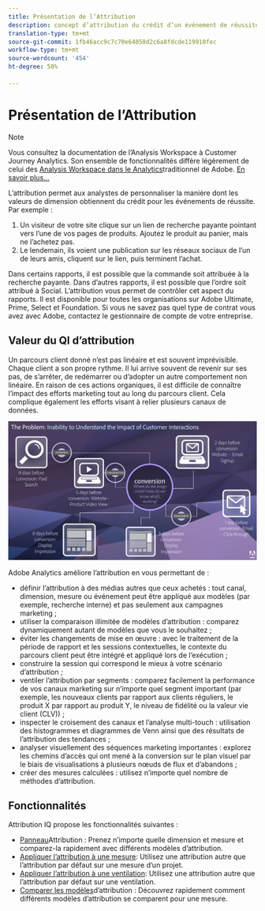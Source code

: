 ```yaml
---
title: Présentation de l’Attribution
description: concept d’attribution du crédit d’un événement de réussite à plusieurs valeurs de dimension.
translation-type: tm+mt
source-git-commit: 1fb46acc9c7c70e64058d2c6a8fdcde119910fec
workflow-type: tm+mt
source-wordcount: '454'
ht-degree: 50%

---
```



# Présentation de l’Attribution

>[!NOTE]
>
>Vous consultez la documentation de l’Analysis Workspace à Customer Journey Analytics. Son ensemble de fonctionnalités diffère légèrement de celui des [Analysis Workspace dans le Analytics](https://docs.adobe.com/content/help/fr-FR/analytics/analyze/analysis-workspace/home.html)traditionnel de Adobe. [En savoir plus...](/help/getting-started/cja-aa.md)

L’attribution permet aux analystes de personnaliser la manière dont les valeurs de dimension obtiennent du crédit pour les événements de réussite. Par exemple :

1. Un visiteur de votre site clique sur un lien de recherche payante pointant vers l’une de vos pages de produits. Ajoutez le produit au panier, mais ne l’achetez pas.
2. Le lendemain, ils voient une publication sur les réseaux sociaux de l’un de leurs amis, cliquent sur le lien, puis terminent l’achat.

Dans certains rapports, il est possible que la commande soit attribuée à la recherche payante. Dans d’autres rapports, il est possible que l’ordre soit attribué à Social. L’attribution vous permet de contrôler cet aspect du rapports. Il est disponible pour toutes les organisations sur Adobe Ultimate, Prime, Select et Foundation. Si vous ne savez pas quel type de contrat vous avez avec Adobe, contactez le gestionnaire de compte de votre entreprise.

## Valeur du QI d’attribution

Un parcours client donné n’est pas linéaire et est souvent imprévisible. Chaque client a son propre rythme. Il lui arrive souvent de revenir sur ses pas, de s’arrêter, de redémarrer ou d’adopter un autre comportement non linéaire. En raison de ces actions organiques, il est difficile de connaître l’impact des efforts marketing tout au long du parcours client. Cela complique également les efforts visant à relier plusieurs canaux de données.

![Problème d’Attribution IQ](assets/attribution_iq_problem.png)

Adobe Analytics améliore l’attribution en vous permettant de :

* définir l’attribution à des médias autres que ceux achetés : tout canal, dimension, mesure ou événement peut être appliqué aux modèles (par exemple, recherche interne) et pas seulement aux campagnes marketing ;
* utiliser la comparaison illimitée de modèles d’attribution : comparez dynamiquement autant de modèles que vous le souhaitez ;
* éviter les changements de mise en œuvre : avec le traitement de la période de rapport et les sessions contextuelles, le contexte du parcours client peut être intégré et appliqué lors de l’exécution ;
* construire la session qui correspond le mieux à votre scénario d’attribution ;
* ventiler l’attribution par segments : comparez facilement la performance de vos canaux marketing sur n’importe quel segment important (par exemple, les nouveaux clients par rapport aux clients réguliers, le produit X par rapport au produit Y, le niveau de fidélité ou la valeur vie client (CLV)) ;
* inspecter le croisement des canaux et l’analyse multi-touch : utilisation des histogrammes et diagrammes de Venn ainsi que des résultats de l’attribution des tendances ;
* analyser visuellement des séquences marketing importantes : explorez les chemins d’accès qui ont mené à la conversion sur le plan visuel par le biais de visualisations à plusieurs nœuds de flux et d’abandons ;
* créer des mesures calculées : utilisez n’importe quel nombre de méthodes d’attribution.

## Fonctionnalités

Attribution IQ propose les fonctionnalités suivantes :

* [Panneau](../c-panels/attribution.md)Attribution : Prenez n’importe quelle dimension et mesure et comparez-la rapidement avec différents modèles d’attribution.
* [Appliquer l’attribution à une mesure](../build-workspace-project/column-row-settings/column-settings.md): Utilisez une attribution autre que l’attribution par défaut sur une mesure d’un projet.
* [Appliquer l’attribution à une ventilation](/help/components/dimensions/t-breakdown-fa.md): Utilisez une attribution autre que l’attribution par défaut sur une ventilation.
* [Comparer les modèles](/help/components/apply-create-metrics.md)d’attribution : Découvrez rapidement comment différents modèles d’attribution se comparent pour une mesure.
